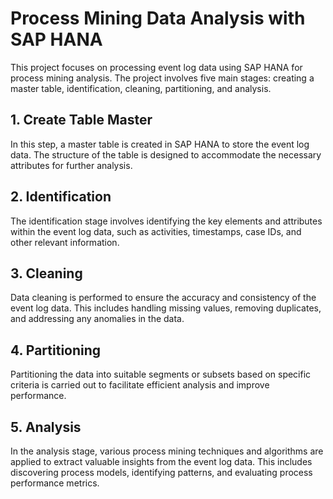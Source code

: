 # Process Mining Data Analysis with SAP HANA

This project focuses on processing event log data using SAP HANA for process mining analysis. The project involves five main stages: creating a master table, identification, cleaning, partitioning, and analysis.

## 1. Create Table Master

In this step, a master table is created in SAP HANA to store the event log data. The structure of the table is designed to accommodate the necessary attributes for further analysis.

## 2. Identification

The identification stage involves identifying the key elements and attributes within the event log data, such as activities, timestamps, case IDs, and other relevant information.

## 3. Cleaning

Data cleaning is performed to ensure the accuracy and consistency of the event log data. This includes handling missing values, removing duplicates, and addressing any anomalies in the data.

## 4. Partitioning

Partitioning the data into suitable segments or subsets based on specific criteria is carried out to facilitate efficient analysis and improve performance.

## 5. Analysis

In the analysis stage, various process mining techniques and algorithms are applied to extract valuable insights from the event log data. This includes discovering process models, identifying patterns, and evaluating process performance metrics.

